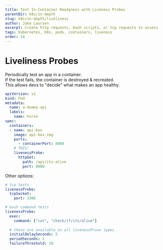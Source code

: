 ```yaml
---
title: Test In-Container Readyness with Liveness Probes
parentDir: k8s/in-depth
slug: k8s/in-depth/liveliness
author: Jake Laursen
excerpt: Create http requests, bash scripts, or tcp requests to assess application readyness status 
tags: Kubernetes, K8s, pods, containers, liveness
order: 14
---
```


# Liveliness Probes
Periodically test an app in a container.  
If the test fails, the container is destroyed & recreated.  
This allows devs to "decide" what makes an app healthy.  

```yaml
apiVersion: v1
kind: Pod
metadata:
  name: a-dummy-api
  labels:
    name: horse
spec:
  containers:
  - name: api-box
    image: api-box-img
    ports: 
      - containerPort: 8080
    # THIS!
    livenessProbe:
      httpGet:
        path: /api/its-alive
        port: 8080
```
Other options:
```yaml
# tcp tests
livenessProbe:
  tcpSocket:
    port: 3306

# bash command tests
livenessProbe:
  exec:
    command: ["cat", "check/if/its/alive"]
  
  # these are available on all livenessProve types
  initialDelaySeconds: 5
  periodSeconds: 1
  failureThreshold: 10 
```